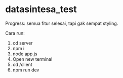 # datasintesa_test

Progress: semua fitur selesai, tapi gak sempat styling.

Cara run:
1. cd server
2. npm i
3. node app.js
4. Open new terminal
5. cd /client
6. npm run dev

